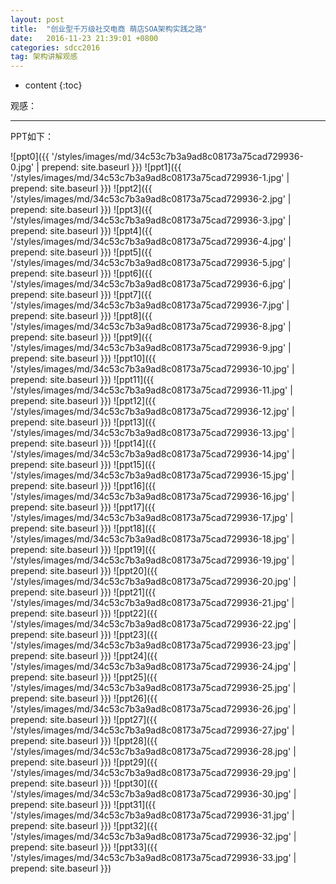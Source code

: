 ```yaml
---
layout: post
title:  "创业型千万级社交电商 萌店SOA架构实践之路"
date:   2016-11-23 21:39:01 +0800
categories: sdcc2016
tag: 架构讲解观感
---
```


* content
{:toc}


观感：

----------
PPT如下：	

![ppt0]({{ '/styles/images/md/34c53c7b3a9ad8c08173a75cad729936-0.jpg' | prepend: site.baseurl  }})
![ppt1]({{ '/styles/images/md/34c53c7b3a9ad8c08173a75cad729936-1.jpg' | prepend: site.baseurl  }})
![ppt2]({{ '/styles/images/md/34c53c7b3a9ad8c08173a75cad729936-2.jpg' | prepend: site.baseurl  }})
![ppt3]({{ '/styles/images/md/34c53c7b3a9ad8c08173a75cad729936-3.jpg' | prepend: site.baseurl  }})
![ppt4]({{ '/styles/images/md/34c53c7b3a9ad8c08173a75cad729936-4.jpg' | prepend: site.baseurl  }})
![ppt5]({{ '/styles/images/md/34c53c7b3a9ad8c08173a75cad729936-5.jpg' | prepend: site.baseurl  }})
![ppt6]({{ '/styles/images/md/34c53c7b3a9ad8c08173a75cad729936-6.jpg' | prepend: site.baseurl  }})
![ppt7]({{ '/styles/images/md/34c53c7b3a9ad8c08173a75cad729936-7.jpg' | prepend: site.baseurl  }})
![ppt8]({{ '/styles/images/md/34c53c7b3a9ad8c08173a75cad729936-8.jpg' | prepend: site.baseurl  }})
![ppt9]({{ '/styles/images/md/34c53c7b3a9ad8c08173a75cad729936-9.jpg' | prepend: site.baseurl  }})
![ppt10]({{ '/styles/images/md/34c53c7b3a9ad8c08173a75cad729936-10.jpg' | prepend: site.baseurl  }})
![ppt11]({{ '/styles/images/md/34c53c7b3a9ad8c08173a75cad729936-11.jpg' | prepend: site.baseurl  }})
![ppt12]({{ '/styles/images/md/34c53c7b3a9ad8c08173a75cad729936-12.jpg' | prepend: site.baseurl  }})
![ppt13]({{ '/styles/images/md/34c53c7b3a9ad8c08173a75cad729936-13.jpg' | prepend: site.baseurl  }})
![ppt14]({{ '/styles/images/md/34c53c7b3a9ad8c08173a75cad729936-14.jpg' | prepend: site.baseurl  }})
![ppt15]({{ '/styles/images/md/34c53c7b3a9ad8c08173a75cad729936-15.jpg' | prepend: site.baseurl  }})
![ppt16]({{ '/styles/images/md/34c53c7b3a9ad8c08173a75cad729936-16.jpg' | prepend: site.baseurl  }})
![ppt17]({{ '/styles/images/md/34c53c7b3a9ad8c08173a75cad729936-17.jpg' | prepend: site.baseurl  }})
![ppt18]({{ '/styles/images/md/34c53c7b3a9ad8c08173a75cad729936-18.jpg' | prepend: site.baseurl  }})
![ppt19]({{ '/styles/images/md/34c53c7b3a9ad8c08173a75cad729936-19.jpg' | prepend: site.baseurl  }})
![ppt20]({{ '/styles/images/md/34c53c7b3a9ad8c08173a75cad729936-20.jpg' | prepend: site.baseurl  }})
![ppt21]({{ '/styles/images/md/34c53c7b3a9ad8c08173a75cad729936-21.jpg' | prepend: site.baseurl  }})
![ppt22]({{ '/styles/images/md/34c53c7b3a9ad8c08173a75cad729936-22.jpg' | prepend: site.baseurl  }})
![ppt23]({{ '/styles/images/md/34c53c7b3a9ad8c08173a75cad729936-23.jpg' | prepend: site.baseurl  }})
![ppt24]({{ '/styles/images/md/34c53c7b3a9ad8c08173a75cad729936-24.jpg' | prepend: site.baseurl  }})
![ppt25]({{ '/styles/images/md/34c53c7b3a9ad8c08173a75cad729936-25.jpg' | prepend: site.baseurl  }})
![ppt26]({{ '/styles/images/md/34c53c7b3a9ad8c08173a75cad729936-26.jpg' | prepend: site.baseurl  }})
![ppt27]({{ '/styles/images/md/34c53c7b3a9ad8c08173a75cad729936-27.jpg' | prepend: site.baseurl  }})
![ppt28]({{ '/styles/images/md/34c53c7b3a9ad8c08173a75cad729936-28.jpg' | prepend: site.baseurl  }})
![ppt29]({{ '/styles/images/md/34c53c7b3a9ad8c08173a75cad729936-29.jpg' | prepend: site.baseurl  }})
![ppt30]({{ '/styles/images/md/34c53c7b3a9ad8c08173a75cad729936-30.jpg' | prepend: site.baseurl  }})
![ppt31]({{ '/styles/images/md/34c53c7b3a9ad8c08173a75cad729936-31.jpg' | prepend: site.baseurl  }})
![ppt32]({{ '/styles/images/md/34c53c7b3a9ad8c08173a75cad729936-32.jpg' | prepend: site.baseurl  }})
![ppt33]({{ '/styles/images/md/34c53c7b3a9ad8c08173a75cad729936-33.jpg' | prepend: site.baseurl  }})



[jekyll]:      http://jekyllrb.com
[jekyll-gh]:   https://github.com/jekyll/jekyll
[jekyll-help]: https://github.com/jekyll/jekyll-help
